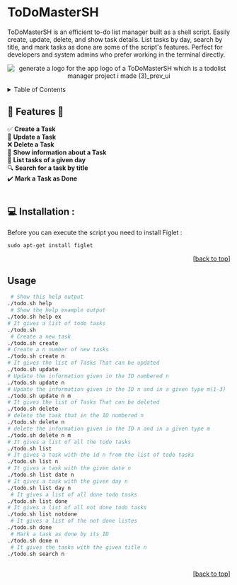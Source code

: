# ToDoMasterSH
ToDoMasterSH is an efficient to-do list manager built as a shell script. Easily create, update, delete, and show task details. List tasks by day, search by title, and mark tasks as done are some of the script's features. Perfect for developers and system admins who prefer working in the terminal directly. 

<div align="center">
  
![generate a logo for the app logo of a ToDoMasterSH which is a todolist manager project i made (3)_prev_ui](https://github.com/NotEmcee/ToDoMasterSH/assets/161209088/b0e7e5da-cf96-401b-b10b-f62f78d3d030)

</div>


<!-- TABLE OF CONTENTS -->
<!-- TABLE OF CONTENTS -->
<details>
  <summary>Table of Contents</summary>
  <ol>
    <li><a href="#🚀-features-🚀">🚀 Features 🚀</a></li>
    <li><a href="#-installation-">💻 Installation</a></li>
    <li><a href="#usage">Usage</a></li>
  </ol>
</details>


## 🚀 Features 🚀 <br/>
✅ **Create a Task**  <br/>
📝 **Update a Task**  <br/>
❌ **Delete a Task**  <br/>
📄 **Show information about a Task** <br/>
📅 **List tasks of a given day** <br/>
🔍 **Search for a task by title** <br/>
✔️ **Mark a Task as Done** <br/><br/>


## 💻 Installation :

Before you can execute the script you need to install Figlet :
```bach
sudo apt-get install figlet
```

<p align="right">[<a href="#readme-top">back to top</a>]</p>



## Usage


```bash
 # Show this help output        
./todo.sh help
 # Show the help example output            
./todo.sh help ex  
# It gives a list of todo tasks
./todo.sh
 # Create a new task
./todo.sh create
# Create a n number of new tasks               
./todo.sh create n
# It gives the list of Tasks That can be updated             
./todo.sh update
# Update the information given in the ID numbered n                 
./todo.sh update n
# Update the information given in the ID n and in a given type m(1-3)          
./todo.sh update n m
# It gives the list of Tasks That can be deleted          
./todo.sh delete
# delete the task that in the ID numbered n               
./todo.sh delete n
# delete the information given in the ID n and in a given type m            
./todo.sh delete n m
# It gives a list of all the todo tasks            
./todo.sh list
# It gives a task with the id n from the list of todo tasks               
./todo.sh list n
# It gives a task with the given date n             
./todo.sh list date n
# It gives a task with the given day n       
./todo.sh list day n
 # It gives a list of all done todo tasks
./todo.sh list done
# It gives a list of all not done todo tasks
./todo.sh list notdone
 # It gives a list of the not done listes          
./todo.sh done
 # Mark a task as done by its ID                 
./todo.sh done n
 # It gives the tasks with the given title n             
./todo.sh search n
            
```



<p align="right">[<a href="#readme-top">back to top</a>]</p>


